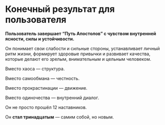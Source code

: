 # Конечный результат для пользователя

**Пользователь завершает “Путь Апостолов” с чувством внутренней ясности, силы и устойчивости.**

Он понимает свои слабости и сильные стороны, устанавливает личный ритм жизни, формирует здоровые привычки и развивает качества, которые делают его зрелым, внимательным и цельным человеком.

Вместо хаоса — структура.

Вместо самообмана — честность.

Вместо прокрастинации — движение.

Вместо одиночества — внутренний диалог.

Он не просто прошёл 12 наставников.

Он **стал тринадцатым** — самим собой, но новым.